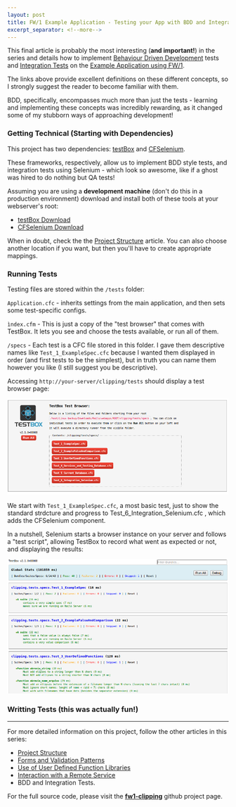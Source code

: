 ```yaml
---
layout: post
title: FW/1 Example Application - Testing your App with BDD and Integration Tests
excerpt_separator: <!--more-->
---
```


This final article is probably the most interesting (**and important!**) in the series
and details how to implement [Behaviour Driven Development](http://dannorth.net/introducing-bdd/)
tests and [Integration Tests](http://programmers.stackexchange.com/questions/48237/what-is-an-integration-test-exactly)
on the [Example Application using FW/1](https://dezoito.github.io/2015/03/26/fw1-example-app-released/).

The links above provide excellent definitions on these different concepts, so
I strongly suggest the reader to become familiar with them.

BDD, specifically, encompasses much more than just the tests -
learning and implementing these concepts was incredibly rewarding, as it changed
some of my stubborn ways of approaching development!

### Getting Technical (Starting with Dependencies)

This project has two dependencies: [testBox](http://wiki.coldbox.org/wiki/TestBox.cfm)
and [CFSelenium](http://cfselenium.riaforge.org/).

These frameworks, respectively, allow us to implement BDD style tests, and
integration tests using Selenium  - which look so awesome,
like if a ghost was hired to do nothing but QA tests!

Assuming you are using a **development machine** (don't do this in a production
 environment) download and install both of these
tools at your webserver's root:

 - [testBox Download](http://www.coldbox.org/download/testbox)
 - [CFSelenium Download](https://github.com/teamcfadvance/CFSelenium)

When in doubt, check the the [Project Structure](/2015/03/29/fw1-example-app-project-structure/)
article.
You can also choose another location if you want, but then you'll have to create
appropriate mappings.

### Running Tests

Testing files are stored within the `/tests` folder:

`Application.cfc` - inherits settings from the main application, and then sets
some test-specific configs.

`ìndex.cfm` - This is just a copy of the "test browser" that comes with TestBox.
It lets you see and choose the tests available, or run all of them.

`/specs` - Each test is a CFC file stored in this folder. I gave them descriptive
names like `Test_1_ExampleSpec.cfc` because I wanted them displayed in order (and
first tests to be the simplest), but in truth you can name them however you like
(I still suggest you be descriptive).

Accessing `http://your-server/clipping/tests` should display a test browser page:

![](https://github.com/dezoito/dezoito.github.io/blob/master/public/images/test_browser.png?raw=true)

We start with `Test_1_ExampleSpec.cfc`, a most basic test, just to show the standard strdcture
and progress to Test_6_Integration_Selenium.cfc , which adds the CFSelenium component.

In a nutshell, Selenium starts a browser instance on your server and follows a "test script",
allowing TestBox to record what went as expected or not, and displaying the results:

![](https://github.com/dezoito/dezoito.github.io/blob/master/public/images/test_results.png?raw=true)

### Writting Tests (this was actually fun!)
 ----

For more detailed information on this project, follow the other articles in this series:

 - [Project Structure](/2015/03/29/fw1-example-app-project-structure/)
 - [Forms and Validation Patterns](/2015/03/30/fw1-example-app-forms_validation/)
 - [Use of User Defined Function Libraries](/2015/04/06/fw1-example-user-defined-function-libraries/)
 - [Interaction with a Remote Service](/2015/04/07/fw1-example-accessing-external-service/)
 - BDD and Integration Tests.

For the full source code, please visit the **[fw1-clipping](https://github.com/dezoito/fw1-clipping)**
github project page.

